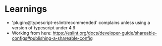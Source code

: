 # Learnings

- 'plugin:@typescript-eslint/recommended' complains unless using a version of typescript under 4.6
- Working from here: https://eslint.org/docs/developer-guide/shareable-configs#publishing-a-shareable-config

